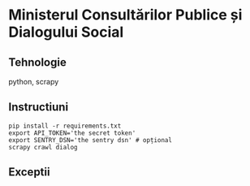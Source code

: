 # Ministerul Consultărilor Publice și Dialogului Social

## Tehnologie
python, scrapy

## Instructiuni
```
pip install -r requirements.txt
export API_TOKEN='the secret token'
export SENTRY_DSN='the sentry dsn' # opțional
scrapy crawl dialog
```

## Exceptii

